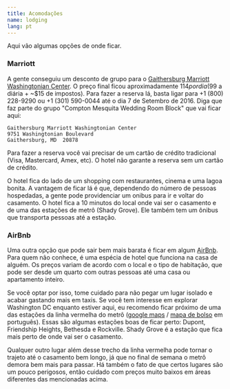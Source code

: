 ```yaml
---
title: Acomodações
name: lodging
lang: pt
---
```


Aqui vão algumas opções de onde ficar.

### Marriott

A gente conseguiu um desconto de grupo para o [Gaithersburg Marriott
Washingtonian Center][marriott]. O preço final ficou aproximadamente
$114 por dia ($99 a diária + ~$15 de impostos). Para fazer a reserva lá,
basta ligar para  +1 (800) 228-9290 ou +1 (301) 590-0044 até o dia 7 de
Setembro de 2016. Diga que faz parte do grupo "Compton Mesquita Wedding
Room Block" que vai ficar aqui:

    Gaithersburg Marriott Washingtonian Center
    9751 Washingtonian Boulevard
    Gaithersburg, MD  20878

Para fazer a reserva você vai precisar de um cartão de crédito
tradicional (Visa, Mastercard, Amex, etc). O hotel não garante a reserva
sem um cartão de crédito.

O hotel fica do lado de um shopping com restaurantes, cinema e uma lagoa
bonita.  A vantagem de ficar lá é que, dependendo do número de pessoas
hospedadas, a gente pode providenciar um onibus para ir e voltar do
casamento. O hotel fica a 10 minutos do local onde vai ser o casamento e
de uma das estações de metrô (Shady Grove). Ele também tem um ônibus que
transporta pessoas até a estação.


### AirBnb

Uma outra opção que pode sair bem mais barata é ficar em algum
[AirBnb][]. Para quem não conhece, é uma espécia de hotel que funciona
na casa de alguém. Os preços variam de acordo com o local e o tipo de
habitação, que pode ser desde um quarto com outras pessoas até uma casa
ou apartamento inteiro.

Se você optar por isso, tome cuidado para não pegar um lugar isolado e
acabar gastando mais em taxis. Se você tem interesse em explorar
Washington DC enquanto estiver aqui, eu recomendo ficar próximo de uma
das estações da linha vermelha do metrô ([google maps][red-line] / [mapa
de bolso][mapa-metro] em português). Essas são algumas estações boas de
ficar perto: Dupont, Friendship Heights, Bethesda e Rockville. Shady
Grove é a estação que fica mais perto de onde vai ser o casamento.

Qualquer outro lugar além desse trecho da linha vermelha pode tornar o
trajeto até o casamento bem longo, já que no final de semana o metrô
demora bem mais para passar. Há também o fato de que certos lugares são
um pouco perigosos, então cuidado com preços muito baixos em áreas
diferentes das mencionadas acima.


[marriott]: https://goo.gl/maps/vfbjSd3MbGq
[AirBnb]: www.airbnb.com/c/andersonm11?s=8
[red-line]: https://goo.gl/maps/UJ713oUHKu72
[mapa-metro]: http://www.wmata.com/pdfs/pocket_guides/portuguese.pdf
